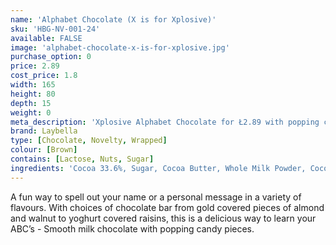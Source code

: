 ```yaml
---
name: 'Alphabet Chocolate (X is for Xplosive)'
sku: 'HBG-NV-001-24'
available: FALSE
image: 'alphabet-chocolate-x-is-for-xplosive.jpg'
purchase_option: 0
price: 2.89
cost_price: 1.8
width: 165
height: 80
depth: 15
weight: 0
meta_description: 'Xplosive Alphabet Chocolate for Ł2.89 with popping candy pieces. Traditional sweet treats and more at Humbugs Confectionery Store.'
brand: Laybella
type: [Chocolate, Novelty, Wrapped]
colour: [Brown]
contains: [Lactose, Nuts, Sugar]
ingredients: 'Cocoa 33.6%, Sugar, Cocoa Butter, Whole Milk Powder, Cocoa Mass, Soy Lecithin. Flavouring: Natural Vanilla, Sugar, Glucose, Cocoa Butter, Carbon Dioxide'
---
```

A fun way to spell out your name or a personal message in a variety of flavours. With choices of chocolate bar from gold covered pieces of almond and walnut to yoghurt covered raisins, this is a delicious way to learn your ABC’s - Smooth milk chocolate with popping candy pieces.